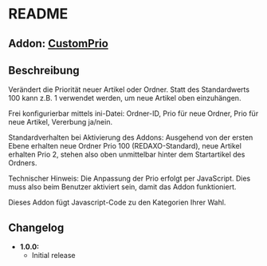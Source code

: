 README
======

Addon: [CustomPrio](http://www.redaxo.de/180-0-addon-details.html?addon_id=840 "http://www.redaxo.de/180-0-addon-details.html?addon_id=840")
--------------------------------

Beschreibung
----------------

Ver&auml;ndert die Priorit&auml;t neuer Artikel oder Ordner. Statt des Standardwerts 100 kann z.B. 1 verwendet werden, um neue Artikel oben einzuh&auml;ngen.

Frei konfigurierbar mittels ini-Datei: Ordner-ID, Prio f&uuml;r neue Ordner, Prio f&uuml;r neue Artikel, Vererbung ja/nein.

Standardverhalten bei Aktivierung des Addons: Ausgehend von der ersten Ebene erhalten neue Ordner Prio 100 (REDAXO-Standard), neue Artikel erhalten Prio 2, stehen also oben unmittelbar hinter dem Startartikel des Ordners.

Technischer Hinweis: Die Anpassung der Prio erfolgt per JavaScript. Dies muss also beim Benutzer aktiviert sein, damit das Addon funktioniert.

Dieses Addon f&uuml;gt Javascript-Code zu den Kategorien Ihrer Wahl.

Changelog
---------

* **1.0.0:** 
  * Initial release
